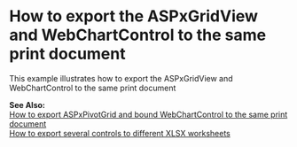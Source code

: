 # How to export the ASPxGridView and WebChartControl to the same print document


<p>This example illustrates how to export the ASPxGridView and WebChartControl to the same print document</p><p><strong>See Also:</strong><br />
<a href="https://www.devexpress.com/Support/Center/p/E1164">How to export ASPxPivotGrid and bound WebChartControl to the same print document</a><br />
<a href="https://www.devexpress.com/Support/Center/p/E3626">How to export several controls to different XLSX worksheets</a></p>

<br/>


